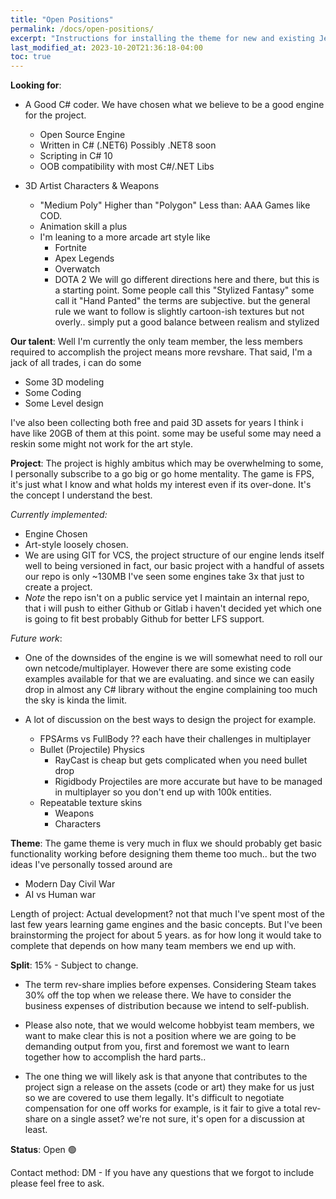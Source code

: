 ```yaml
---
title: "Open Positions"
permalink: /docs/open-positions/
excerpt: "Instructions for installing the theme for new and existing Jekyll based sites."
last_modified_at: 2023-10-20T21:36:18-04:00
toc: true
---
```



**Looking for**: 
- A Good C# coder.
  We have chosen what we believe to be a good engine for the project. 
	  
	-  Open Source Engine
	- Written in C# (.NET6) Possibly .NET8 soon
	- Scripting in C# 10
	- OOB compatibility with most C#/.NET Libs
	   
- 3D Artist 
	Characters & Weapons 
	 -  "Medium Poly" 
		   Higher than "Polygon"  Less than: AAA Games like COD.
	- Animation skill a plus
	- I'm leaning to a more arcade art style like 
		- Fortnite 
		- Apex Legends
		- Overwatch
		- DOTA 2
	  We will go different directions here and there, but this is a starting point.  Some people call this "Stylized Fantasy" some call it "Hand Panted" the terms are subjective.  but the general rule we want to follow is slightly cartoon-ish textures but not overly.. simply put a good balance between realism and stylized

**Our talent**: Well I'm currently the only team member, the less members required to accomplish the project means more revshare. That said, I'm a jack of all trades,  i can do some 

- Some 3D modeling
- Some Coding 
- Some Level design  
  
I've also been collecting both free and paid 3D assets for years I think i have like 20GB of them at this point.  some may be useful some may need a reskin some might not work for the art style. 

**Project**: The project is highly ambitus which may be overwhelming to some, I personally subscribe to a go big or go home mentality.  The game is FPS, it's just what I know and what holds my interest even if its over-done.  It's the concept I understand the best.  

*Currently implemented:*
  - Engine Chosen
  - Art-style loosely chosen.
  - We are using GIT for VCS, the project structure of our engine lends itself well to being versioned in fact, our basic project with a handful of assets our repo is only ~130MB I've seen some engines take 3x that just to create a project. 
  - *Note* the repo isn't on a public service yet I maintain an internal repo, that i will push to either Github or Gitlab  i haven't decided yet which one is going to fit best probably Github for better LFS support.
  
*Future work*:
 - One of the downsides of the engine is we will somewhat need to roll our own netcode/multiplayer. However there are some existing code examples available for that we are evaluating. and since we can easily drop in almost any C# library without the engine complaining too much the sky is kinda the limit.
 - A lot of discussion on the best ways to design the project for example.
   
	 - FPSArms vs FullBody ?? each have their challenges in multiplayer
	 - Bullet (Projectile) Physics 
		 - RayCast is cheap but gets complicated when you need bullet drop
		 - Rigidbody Projectiles are more accurate but have to be managed in multiplayer so you don't end up with 100k entities.
	 - Repeatable texture skins
		 - Weapons 
		 - Characters 

**Theme**: The game theme is very much in flux we should probably get basic functionality working before designing them theme too much.. but the two ideas I've personally tossed around are

- Modern Day Civil War
-  AI vs Human war


Length of project: Actual development? not that much I've spent most of the last few years learning game engines and the basic concepts. But I've been brainstorming the project for about 5 years.  as for how long it would take to complete that depends on how many team members we end up with.  

**Split**: 15%  - Subject to change. 

- The term rev-share implies before expenses. Considering Steam takes 30% off the top when we release there. We have to consider the business expenses of distribution because we intend to self-publish.

- Please also note, that we would welcome hobbyist team members, we want to make clear this is not a position where we are going to be demanding output from you, first and foremost we want to learn together how to accomplish the hard parts..
   
- The one thing we will likely ask is that anyone that contributes to the project sign a release on the assets (code or art) they make for us just so we are covered to use them legally. It's difficult to negotiate compensation for one off works for example, is it fair to give a total rev-share on a single asset? we're not sure, it's open for a discussion at least. 


**Status**: Open 🟢

Contact method: DM  - If you have any questions that we forgot to include please feel free to ask. 
